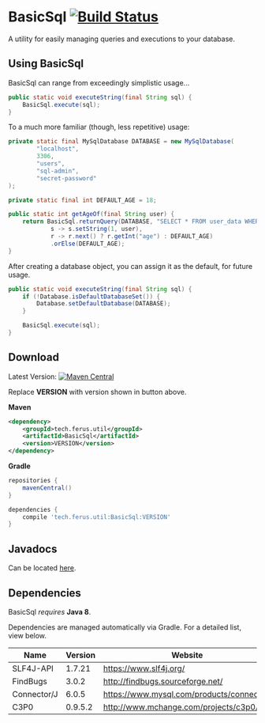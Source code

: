 # BasicSql [![Build Status](https://img.shields.io/travis/FerusTech/BasicSql.svg)](https://travis-ci.org/FerusTech/BasicSql)
A utility for easily managing queries and executions to your database.

## Using BasicSql

BasicSql can range from exceedingly simplistic usage...
```java
public static void executeString(final String sql) {
    BasicSql.execute(sql);
}
```

To a much more familiar (though, less repetitive) usage:
```java
private static final MySqlDatabase DATABASE = new MySqlDatabase(
        "localhost", 
        3306, 
        "users", 
        "sql-admin", 
        "secret-password"
);

private static final int DEFAULT_AGE = 18;

public static int getAgeOf(final String user) {
    return BasicSql.returnQuery(DATABASE, "SELECT * FROM user_data WHERE user_id=?", 
            s -> s.setString(1, user), 
            r -> r.next() ? r.getInt("age") : DEFAULT_AGE)
            .orElse(DEFAULT_AGE);
}
```

After creating a database object, you can assign it as the default, for future usage.
```java
public static void executeString(final String sql) {
    if (!Database.isDefaultDatabaseSet()) {
        Database.setDefaultDatabase(DATABASE);
    }

    BasicSql.execute(sql);
}
```

## Download
Latest Version: [![Maven Central](https://img.shields.io/maven-central/v/tech.ferus.util/BasicSql.svg)]()

Replace **VERSION** with version shown in button above.

**Maven**
```xml
<dependency>
    <groupId>tech.ferus.util</groupId>
    <artifactId>BasicSql</artifactId>
    <version>VERSION</version>
</dependency>
```

**Gradle**
```groovy
repositories {
    mavenCentral()
}

dependencies {
    compile 'tech.ferus.util:BasicSql:VERSION'
}
```

## Javadocs
Can be located [here](https://ferustech.github.io/BasicSql/).

## Dependencies
BasicSql _requires_ **Java 8**.

Dependencies are managed automatically via Gradle. For a detailed list, view below.

| Name | Version | Website | Repository |
| ---- | ------- | ------- | ---------- |
| SLF4J-API | 1.7.21 | https://www.slf4j.org/ | https://github.com/qos-ch/slf4j |
| FindBugs | 3.0.2 | http://findbugs.sourceforge.net/ | https://github.com/findbugsproject/findbugs |
| Connector/J | 6.0.5 | https://www.mysql.com/products/connector/ | https://dev.mysql.com/downloads/connector/j/5.1.html |
| C3P0 | 0.9.5.2 | http://www.mchange.com/projects/c3p0/ | https://github.com/swaldman/c3p0 |